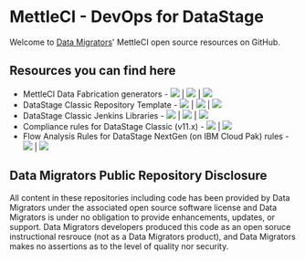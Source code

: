 # MettleCI - DevOps for DataStage

Welcome to [Data Migrators](http://www.datamigrators.com)' MettleCI open source resources on GitHub.

## Resources you can find here

* MettleCI Data Fabrication generators -
    [<img src="https://img.shields.io/badge/repository-orange?style=flat-square&logo=github">](http://github.mettleci.io/datafab) |
    [<img src="https://img.shields.io/badge/documentation-blue?style=flat-square">](https://docs.mettleci.io/datafab) |
    <img src="https://img.shields.io/badge/status-released-green?style=flat-square">
* DataStage Classic Repository Template -
    [<img src="https://img.shields.io/badge/repository-orange?style=flat-square&logo=github">](https://github.mettleci.io/template) |
    [<img src="https://img.shields.io/badge/documentation-blue?style=flat-square">](https://docs.mettleci.io/) |
    <img src="https://img.shields.io/badge/status-released-green?style=flat-square">
* DataStage Classic Jenkins Libraries -
    [<img src="https://img.shields.io/badge/repository-orange?style=flat-square&logo=github">](https://github.com/MettleCI/mettleci-jenkins-libs-template) |
    [<img src="https://img.shields.io/badge/documentation-blue?style=flat-square">](https://docs.mettleci.io/) |
    <img src="https://img.shields.io/badge/status-released-green?style=flat-square"> 
* Compliance rules for DataStage Classic (v11.x) -
    [<img src="https://img.shields.io/badge/documentation-blue?style=flat-square">](https://docs.mettleci.io/) |
    <img src="https://img.shields.io/badge/status-in_development-blue?style=flat-square">
* Flow Analysis Rules for DataStage NextGen (on IBM Cloud Pak) rules -
    [<img src="https://img.shields.io/badge/documentation-blue?style=flat-square">](https://docs.mettleci.io/) |
    <img src="https://img.shields.io/badge/status-in_development-blue?style=flat-square">

## Data Migrators Public Repository Disclosure 
All content in these repositories including code has been provided by Data Migrators under the associated open source software license and Data Migrators is under no obligation to provide enhancements, updates, or support. Data Migrators developers produced this code as an open soruce instructional resrouce (not as a Data Migrators product), and Data Migrators makes no assertions as to the level of quality nor security.

<!--

**Here are some ideas to get you started:**

🙋‍♀️ A short introduction - what is your organization all about?
🌈 Contribution guidelines - how can the community get involved?
👩‍💻 Useful resources - where can the community find your docs? Is there anything else the community should know?
🍿 Fun facts - what does your team eat for breakfast?
🧙 Remember, you can do mighty things with the power of [Markdown](https://docs.github.com/github/writing-on-github/getting-started-with-writing-and-formatting-on-github/basic-writing-and-formatting-syntax)
-->
